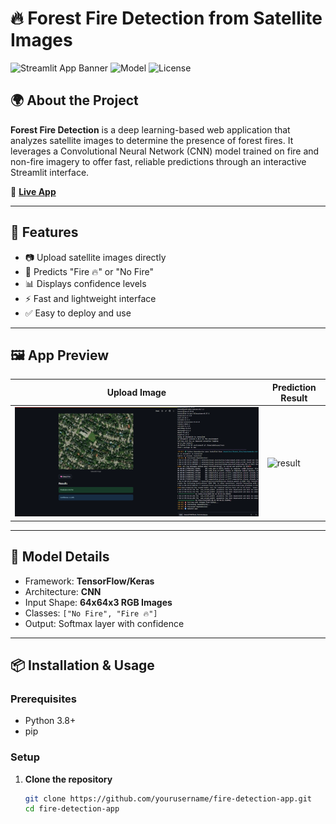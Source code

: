 # 🔥 Forest Fire Detection from Satellite Images

![Streamlit App Banner](https://img.shields.io/badge/Built%20with-Streamlit-red?style=for-the-badge&logo=streamlit)
![Model](https://img.shields.io/badge/Model-Keras%20CNN-blue?style=for-the-badge&logo=keras)
![License](https://img.shields.io/badge/License-MIT-green?style=for-the-badge)

## 🌍 About the Project

**Forest Fire Detection** is a deep learning-based web application that analyzes satellite images to determine the presence of forest fires. It leverages a Convolutional Neural Network (CNN) model trained on fire and non-fire imagery to offer fast, reliable predictions through an interactive Streamlit interface.

🔗 [**Live App**](https://forestfire-nmvybtnnxnvcwbe6sregvg.streamlit.app/)

---

## 🚀 Features

- 📷 Upload satellite images directly
- 🧠 Predicts "Fire 🔥" or "No Fire"
- 📊 Displays confidence levels
- ⚡ Fast and lightweight interface
- ✅ Easy to deploy and use

---

## 🖼️ App Preview

| Upload Image | Prediction Result |
|--------------|-------------------|
| ![upload](https://github.com/devansh7444/Forest_Fire/blob/c58b2550df9338a9b0d16ed3b9329b95db179c0d/image.png) | ![result](https://via.placeholder.com/300x150.png?text=Prediction:+Fire+🔥) |

---

## 🧠 Model Details

- Framework: **TensorFlow/Keras**
- Architecture: **CNN**
- Input Shape: **64x64x3 RGB Images**
- Classes: `["No Fire", "Fire 🔥"]`
- Output: Softmax layer with confidence

---

## 📦 Installation & Usage

### Prerequisites

- Python 3.8+
- pip

### Setup

1. **Clone the repository**
   ```bash
   git clone https://github.com/yourusername/fire-detection-app.git
   cd fire-detection-app
